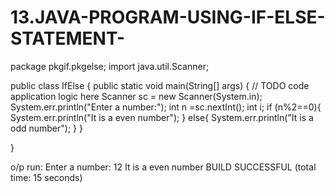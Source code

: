 # 13.JAVA-PROGRAM-USING-IF-ELSE-STATEMENT-

package pkgif.pkgelse;
import java.util.Scanner;

public class IfElse {
    public static void main(String[] args) {
        // TODO code application logic here
        Scanner sc = new Scanner(System.in);
        System.err.println("Enter a number:");
        int n =sc.nextInt();
        int i;
        if (n%2==0){
            System.err.println("It is a even number");
        } 
        else{
            System.err.println("It is a odd number");
        }
    }
    
}

o/p
run:
Enter a number:
12
It is a even number
BUILD SUCCESSFUL (total time: 15 seconds)
